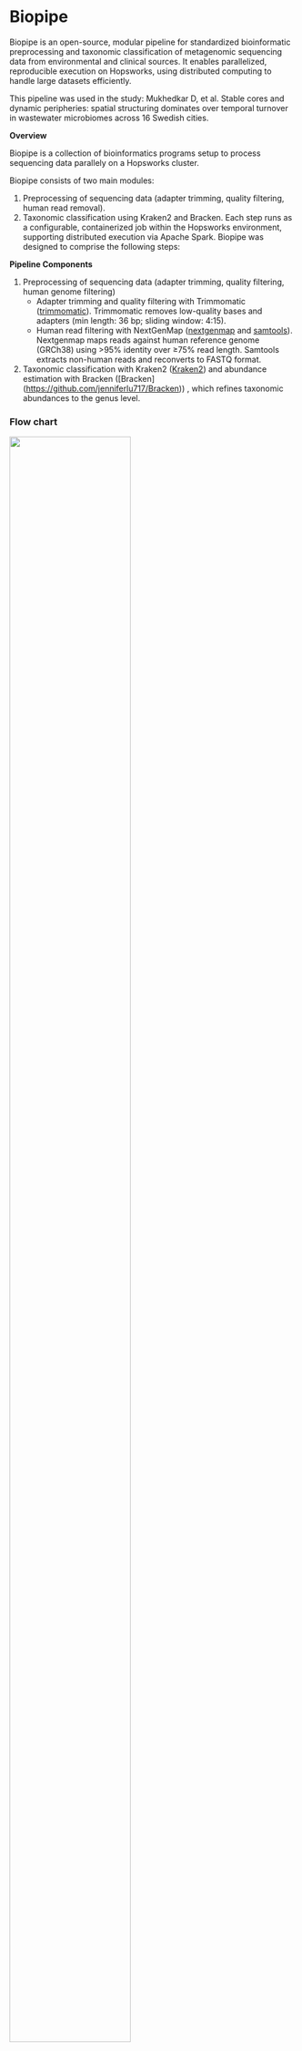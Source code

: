 # Biopipe
Biopipe is an open-source, modular pipeline for standardized bioinformatic preprocessing and taxonomic classification of metagenomic sequencing data from environmental and clinical sources.
It enables parallelized, reproducible execution on Hopsworks, using distributed computing to handle large datasets efficiently.

This pipeline was used in the study: Mukhedkar D, et al. Stable cores and dynamic peripheries: spatial structuring dominates over temporal turnover in wastewater microbiomes across 16 Swedish cities.


**Overview**

Biopipe is a collection of bioinformatics programs setup to process sequencing data parallely on a Hopsworks cluster. 

Biopipe consists of two main modules:
  1) Preprocessing of sequencing data (adapter trimming, quality filtering, human read removal).
  2) Taxonomic classification using Kraken2 and Bracken.
Each step runs as a configurable, containerized job within the Hopsworks environment, supporting distributed execution via Apache Spark.
Biopipe was designed to comprise the following steps: 

**Pipeline Components**
1. Preprocessing of sequencing data (adapter trimming, quality filtering, human genome filtering)
   - Adapter trimming and quality filtering with Trimmomatic ([trimmomatic](https://github.com/usadellab/Trimmomatic)). Trimmomatic removes low-quality bases and adapters (min length: 36 bp; sliding window: 4:15).
   - Human read filtering with NextGenMap ([nextgenmap](https://github.com/Cibiv/NextGenMap) and [samtools](https://github.com/samtools/samtools)). Nextgenmap maps reads against human reference genome (GRCh38) using >95% identity over ≥75% read length. Samtools extracts non-human reads and reconverts to FASTQ format.
3. Taxonomic classification with Kraken2 ([Kraken2](https://github.com/DerrickWood/kraken2)) and abundance estimation with Bracken ([Bracken] (https://github.com/jenniferlu717/Bracken)) , which refines taxonomic abundances to the genus level.

### Flow chart

<img src="/biopipe_flow.png" height="85%" width="65%" >


### Contents
The content of the repository is as follows:

- src - contains the source Jupyter notebooks files for each bioinformatic program
- settings - consists configuration file for arguments to the program in YAML format
- airflow_pipeline - Python script for the running the pipeline as Airflow DAG

**Installation and Setup**

To setup the pipeline we first need a running Hospworks cluster. To know more about open-source version of Hopsworks and installation check the [github repo](https://github.com/dhananjay-mk/hopsworks) or visit the official [documentation](https://docs.hopsworks.ai/latest/)

Once the Hopsworks cluster is installed, the pipeline can be setup in below steps:
 1. Create a Hopsworks project
 2. Install the packages using PyPI or conda installer in the Project Environment

    - **trimmomatic** - upload jar
    - **nextgenmap** - conda
    - **samtools** - conda
    - **pysam** - pip
    - **kraken2** - build from source
    - **braken2** - build from source

 3. Create datasets for output and input. Upload the data to be processed into the input dataset
 4. Clone this repo into the Hopsworks project or upload the source code inside the `Jupyter` dataset.
 5. Create dataset folders in Hopsworks project and upload the input data and optionally create output dataset.
 6. Modify the `settings.yml` to have the correct `OUTPUT_DATASET` path, `INPUT_ROOT_PATH` and a work directory in `RUN_FOLDER` to store all the output sub-folders. Next, check and modify the path parameters for each job step and any arguments to the programs you want to change. e.g. kraken2 reference database path.
 7. Create jobs for each program. Adjust the number of executors and its memory in `Advanced configuration` according to the resources available in the cluster. Typically executor memory of atleast 4GB and minimum 2 vcores is suggested. The number of executors can be increased upto the maximum capacity in cluster. 
 8. The jobs can be run independently from the Hopsworks Jobs from UI. This is useful if you want to run only a part or single program. Optionally to schedule or run the whole pipeline, Apache Airflow is available in the Hopsworks Project home page. Upload the airflow pipeline python script to the Hopsworks Airflow page. This contains the Airflow DAG. You have the modify `PROJECT_NAME`, `DAG_OWNER` to the Hopsworks username and provide a unique DAG name under `dag_id`. Also modify the `SETTINGS` field to the correct project path of the `settings.yml` you created. Once the configuration and file paths are set, the pipeline can be run from the Airflow home page by trigger the DAG created.

**Output**
Trimmed, filtered FASTQ files (non-human reads)
Kraken2 classification reports
Bracken genus-level abundance tables

**Citation**
If you use Biopipe, please cite:
Mukhedkar D, et al. (2025) Stable cores and dynamic peripheries: spatial structuring dominates over temporal turnover in wastewater microbiomes across 16 Swedish cities.

